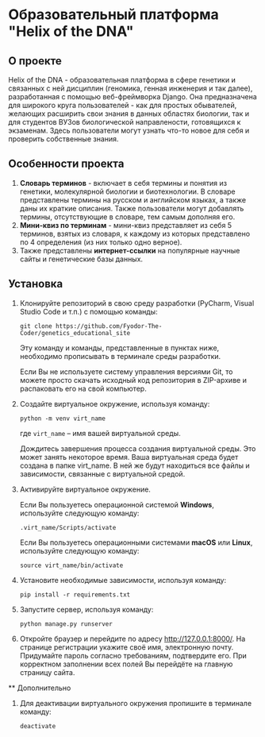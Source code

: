 # Образовательный платформа "Helix of the DNA"

## О проекте
Helix of the DNA - образовательная платформа в сфере генетики и связанных с ней дисциплин (геномика, генная инженерия и так далее), разработанная с помощью веб-фреймворка Django. 
Она предназначена для широкого круга пользователей - как для простых обывателей, желающих расширить свои знания в данных областях биологии, так и для студентов ВУЗов биологической 
направлености, готовящихся к экзаменам. Здесь пользователи могут узнать что-то новое для себя и проверить собственные знания.

## Особенности проекта
1) **Словарь терминов** - включает в себя термины и понятия из генетики, молекулярной биологии и биотехнологии. В словаре представлены термины на русском и английском языках, а также
   даны их краткие описания. Также пользователи могут добавлять термины, отсутствующие в словаре, тем самым дополняя его.
2) **Мини-квиз по терминам** - мини-квиз представляет из себя 5 терминов, взятых из словаря, к каждому из которых представлено по 4 определения (из них только одно верное).
3) Также представлены **интернет-ссылки** на популярные научные сайты и генетические базы данных.

## Установка

1) Клонируйте репозиторий в свою среду разработки (PyCharm, Visual Studio Code и т.п.) с помощью команды:
    ```
    git clone https://github.com/Fyodor-The-Coder/genetics_educational_site
    ```
    Эту команду и команды, представленные в пунктах ниже, необходимо прописывать в терминале среды разработки.

    Если Вы не используете систему управления версиями Git, то можете просто скачать исходный код репозитория в ZIP-архиве и распаковать его на свой компьютер.

2) Создайте виртуальное окружение, используя команду:
    ```
    python -m venv virt_name
    ```
    где `virt_name` – имя вашей виртуальной среды.

   Дождитесь завершения процесса создания виртуальной среды. Это может занять некоторое время.
   Ваша виртуальная среда будет создана в папке virt_name. В ней же будут находиться все файлы и зависимости, связанные с виртуальной средой.
   
3) Активируйте виртуальное окружение.

   Если Вы пользуетесь операционной системой **Windows**, используйте следующую команду:
   ```
   .virt_name/Scripts/activate
   ```
   Если Вы пользуетесь операционными системами **macOS** или **Linux**, используйте следующую команду:
   ```
   source virt_name/bin/activate
   ```
4) Установите необходимые зависимости, используя команду:
   ```
   pip install -r requirements.txt
   ```
5) Запустите сервер, используя команду:
   ```
   python manage.py runserver
   ```
6) Откройте браузер и перейдите по адресу http://127.0.0.1:8000/. На странице регистрации укажите своё имя, электронную почту.
   Придумайте пароль согласно требованиям, подтвердите его. При корректном заполнении всех полей Вы перейдёте на главную страницу сайта.

** Дополнительно
1) Для деактивации виртуального окружения пропишите в терминале команду:
   ```
   deactivate
   ```
